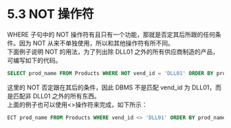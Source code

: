 # 5.3 NOT 操作符
WHERE 子句中的 NOT 操作符有且只有一个功能，那就是否定其后所跟的任何条件。因为 NOT 从来不单独使用，所以和其他操作符有所不同。     
下面例子说明 NOT 的用法，为了列出除 DLL01 之外的所有供应商制造的产品，可编写如下的代码。
```sql
SELECT prod_name FROM Products WHERE NOT vend_id = 'DLL01' ORDER BY prod_name;
```
这里的 NOT 否定跟在其后的条件，因此 DBMS 不是匹配 vend_id 为 DLL01，而是匹配非 DLL01 之外的所有东西。   
上面的例子也可以使用<>操作符来完成，如下所示：
```sql
ECT prod_name FROM Products WHERE vend_id <> 'DLL01' ORDER BY prod_name;
```